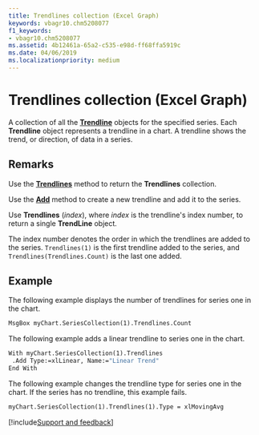 ```yaml
---
title: Trendlines collection (Excel Graph)
keywords: vbagr10.chm5208077
f1_keywords:
- vbagr10.chm5208077
ms.assetid: 4b12461a-65a2-c535-e98d-ff68ffa5919c
ms.date: 04/06/2019
ms.localizationpriority: medium
---
```



# Trendlines collection (Excel Graph)

A collection of all the **[Trendline](Excel.Trendline-graph-object.md)** objects for the specified series. Each **Trendline** object represents a trendline in a chart. A trendline shows the trend, or direction, of data in a series.


## Remarks

Use the **[Trendlines](excel.trendlines-graph-method.md)** method to return the **Trendlines** collection. 

Use the **[Add](Excel.Add.md)** method to create a new trendline and add it to the series.

Use **Trendlines** (_index_), where _index_ is the trendline's index number, to return a single **TrendLine** object.

The index number denotes the order in which the trendlines are added to the series. `Trendlines(1)` is the first trendline added to the series, and `Trendlines(Trendlines.Count)` is the last one added.

## Example

The following example displays the number of trendlines for series one in the chart.

```vb
MsgBox myChart.SeriesCollection(1).Trendlines.Count
```

The following example adds a linear trendline to series one in the chart.

```vb
With myChart.SeriesCollection(1).Trendlines 
 .Add Type:=xlLinear, Name:="Linear Trend" 
End With
```

The following example changes the trendline type for series one in the chart. If the series has no trendline, this example fails.

```vb
myChart.SeriesCollection(1).Trendlines(1).Type = xlMovingAvg
```



[!include[Support and feedback](~/includes/feedback-boilerplate.md)]